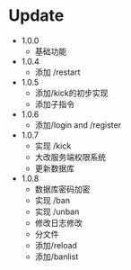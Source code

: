 # Update
- 1.0.0
  - 基础功能
- 1.0.4
  - 添加 /restart
- 1.0.5
  - 添加/kick的初步实现
  - 添加子指令
- 1.0.6
  - 添加/login and /register
- 1.0.7
  - 实现 /kick
  - 大改服务端权限系统
  - 更新数据库
- 1.0.8
  - 数据库密码加密
  - 实现 /ban
  - 实现 /unban
  - 修改日志修改
  - 分文件
  - 添加/reload
  - 添加/banlist